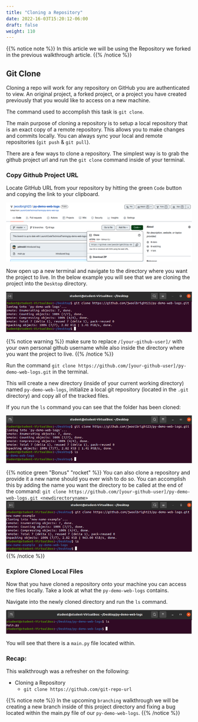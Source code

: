 ```yaml
---
title: "Cloning a Repository"
date: 2022-16-03T15:20:12-06:00
draft: false
weight: 110
---
```


{{% notice note %}}
In this article we will be using the Repository we forked in the previous walkthrough article.
{{% /notice %}}

## Git Clone

Cloning a repo will work for any repository on GitHub you are authenticated to view. An original project, a forked project, or a project you have created previously that you would like to access on a new machine. 

The command used to accomplish this task is `git clone`. 

The main purpose of cloning a repository is to setup a local repository that is an exact copy of a remote repository. This allows you to make changes and commits locally. You can always sync your local and remote repositories (`git push` & `git pull`).

There are a few ways to clone a repository. The simplest way is to grab the github project url and run the `git clone` command inside of your terminal.

### Copy Github Project URL

Locate GitHub URL from your repository by hitting the green `Code` button and copying the link to your clipboard.

![git-clone-button](pictures/git-clone-button.png?classes=border)

Now open up a new terminal and navigate to the directory where you want the project to live. In the below example you will see that we are cloning the project into the `Desktop` directory.

![git-clone-desktop](pictures/git-clone-desktop.png?classes=border)

{{% notice warning %}}
make sure to replace `/[your-github-user]/` with your own personal github username while also inside the directory where you want the project to live.
{{% /notice %}}

Run the command `git clone https://github.com/[your-github-user]/py-demo-web-logs.git` in the terminal.

This will create a new directory (inside of your current working directory) named `py-demo-web-logs`, initialize a local git repository (located in the `.git` directory) and copy all of the tracked files.

If you run the `ls` command you can see that the folder has been cloned:

![cloned-directory-ls](pictures/cloned-directory-ls.png?classes=border)

{{% notice green "Bonus" "rocket" %}}
You can also clone a repository and provide it a new name should you ever wish to do so. You can accomplish this by adding the name you want the directory to be called at the end of the command: `git clone https://github.com/[your-github-user]/py-demo-web-logs.git <newdirectoryname>`
![new-name-example](pictures/new-name-example.png?classes=border)
{{% /notice %}}

### Explore Cloned Local Files

Now that you have cloned a repository onto your machine you can access the files locally. Take a look at what the `py-demo-web-logs` contains.

Navigate into the newly cloned directory and run the `ls` command. 

![ls-py-demo-web-logs](pictures/ls-py-demo-web-logs.png?classes=border)

You will see that there is a `main.py` file located within.

### Recap:

This walkthrough was a refresher on the following:
- Cloning a Repository
  - `git clone https://github.com/git-repo-url`
  
{{% notice note %}}
In the upcoming `branching` walkthrough we will be creating a new branch inside of this project directory and fixing a bug located within the main.py file of our `py-demo-web-logs`.
{{% /notice %}}